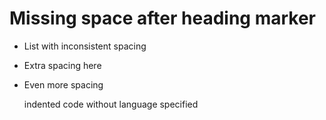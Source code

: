 # Missing space after heading marker

* List with inconsistent spacing
* Extra spacing here
* Even more spacing

    indented code without language specified
